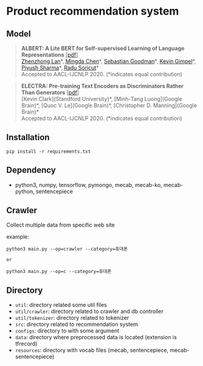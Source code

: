 # Product recommendation system

## Model

> **ALBERT: A Lite BERT for Self-supervised Learning of Language Representations** [[pdf](https://arxiv.org/abs/1909.11942)]<br>
> [Zhenzhong Lan](google)\*, [Mingda Chen](ttic)\*, [Sebastian Goodman](google)\*, [Kevin Gimpel](ttic)\*, [Piyush Sharma](google)\*, [Radu Soricut](google)\*<br>
> Accepted to AACL-IJCNLP 2020. (*indicates equal contribution)

> **ELECTRA: Pre-training Text Encoders as Discriminators Rather Than Generators** [[pdf](https://arxiv.org/abs/2003.10555)]<br>
> [Kevin Clark](Standford University)\*, [Minh-Tang Luong](Google Brain)\*, [Quoc V. Le](Google Brain)\*, [Christopher D. Manning](Google Brain)\*<br>
> Accepted to AACL-IJCNLP 2020. (*indicates equal contribution)


## Installation
```
pip install -r requirements.txt
```

## Dependency
* python3, numpy, tensorflow, pymongo, mecab, mecab-ko, mecab-python, sentencepiece

## Crawler
Collect multiple data from specific web site

example:
```
python3 main.py --op=crawler --category=휴대폰

or

python3 main.py --op=c --category=휴대폰
```

## Directory
* `util`: directory related some util files
* `util/crawler`: directory related to crawler and db controller
* `util/tokenizer`: directory related to tokenizer
* `src`: directory related to recommendation system
* `configs`: directory to with some argument
* `data`: directory where preprocessed data is located (extension is tfrecord)
* `resources`: directory with vocab files (mecab, sentencepiece, mecab-sentencepiece)